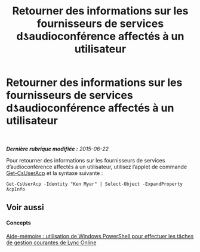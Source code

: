 ﻿---
title: Retourner des informations sur les fournisseurs de services dƾaudioconférence affectés à un utilisateur
TOCTitle: Retourner des informations sur les fournisseurs de services dƾaudioconférence affectés à un utilisateur
ms:assetid: 7fae822f-9f6c-4381-95c5-879661027925
ms:mtpsurl: https://technet.microsoft.com/fr-fr/library/Dn362814(v=OCS.15)
ms:contentKeyID: 56269620
ms.date: 06/01/2017
mtps_version: v=OCS.15
ms.translationtype: HT
---

# Retourner des informations sur les fournisseurs de services dƾaudioconférence affectés à un utilisateur

 

_**Dernière rubrique modifiée :** 2015-06-22_

Pour retourner des informations sur les fournisseurs de services d’audioconférence affectés à un utilisateur, utilisez l’applet de commande [Get-CsUserAcp](get-csuseracp.md) et la syntaxe suivante :

    Get-CsUserAcp -Identity "Ken Myer" | Select-Object -ExpandProperty AcpInfo

## Voir aussi

#### Concepts

[Aide-mémoire : utilisation de Windows PowerShell pour effectuer les tâches de gestion courantes de Lync Online](quick-reference-using-windows-powershell-to-do-common-skype-for-business-online-management-tasks.md)


